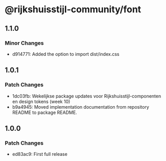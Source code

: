 # @rijkshuisstijl-community/font

## 1.1.0

### Minor Changes

- d914771: Added the option to import dist/index.css

## 1.0.1

### Patch Changes

- 1dc03fb: Wekelijkse package updates voor Rijkshuisstijl-componenten en design tokens (week 10)
- b9a4945: Moved implementation documentation from repository README to package README.

## 1.0.0

### Patch Changes

- ed83ac9: First full release
